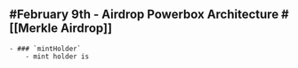 ## #February 9th - Airdrop Powerbox Architecture #[[Merkle Airdrop]]
	- ### `mintHolder`
		- mint holder is